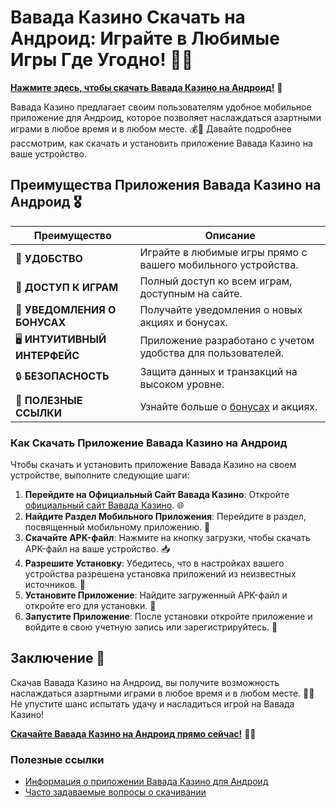# Вавада Казино Скачать на Андроид: Играйте в Любимые Игры Где Угодно! 🎲✨

[**Нажмите здесь, чтобы скачать Вавада Казино на Андроид!**](https://vavadapartner.pro/?promo=ea5c9275-6854-4505-94fc-95ab18221945-linkb2) 🤑

Вавада Казино предлагает своим пользователям удобное мобильное приложение для Андроид, которое позволяет наслаждаться азартными играми в любое время и в любом месте. 💰🎉 Давайте подробнее рассмотрим, как скачать и установить приложение Вавада Казино на ваше устройство.

## Преимущества Приложения Вавада Казино на Андроид 🎖️

| **Преимущество**                 | **Описание**                                          |
|----------------------------------|------------------------------------------------------|
| 📱 **УДОБСТВО**                  | Играйте в любимые игры прямо с вашего мобильного устройства. |
| 🎰 **ДОСТУП К ИГРАМ**            | Полный доступ ко всем играм, доступным на сайте.    |
| 🔔 **УВЕДОМЛЕНИЯ О БОНУСАХ**     | Получайте уведомления о новых акциях и бонусах.     |
| 🖥️ **ИНТУИТИВНЫЙ ИНТЕРФЕЙС**    | Приложение разработано с учетом удобства для пользователей. |
| 🔒 **БЕЗОПАСНОСТЬ**               | Защита данных и транзакций на высоком уровне.       |
| 🔗 **ПОЛЕЗНЫЕ ССЫЛКИ**            | Узнайте больше о [бонусах](https://vavadapartner.pro/?promo=ea5c9275-6854-4505-94fc-95ab18221945-linkb2) и акциях. |

### Как Скачать Приложение Вавада Казино на Андроид

Чтобы скачать и установить приложение Вавада Казино на своем устройстве, выполните следующие шаги:

1. **Перейдите на Официальный Сайт Вавада Казино**: Откройте [официальный сайт Вавада Казино](https://vavadapartner.pro/?promo=ea5c9275-6854-4505-94fc-95ab18221945-linkb2). 🌐
2. **Найдите Раздел Мобильного Приложения**: Перейдите в раздел, посвященный мобильному приложению. 📲
3. **Скачайте APK-файл**: Нажмите на кнопку загрузки, чтобы скачать APK-файл на ваше устройство. 📥
4. **Разрешите Установку**: Убедитесь, что в настройках вашего устройства разрешена установка приложений из неизвестных источников. 🔧
5. **Установите Приложение**: Найдите загруженный APK-файл и откройте его для установки. 📲
6. **Запустите Приложение**: После установки откройте приложение и войдите в свою учетную запись или зарегистрируйтесь. 🎉

## Заключение 🎊

Скачав Вавада Казино на Андроид, вы получите возможность наслаждаться азартными играми в любое время и в любом месте. 🌟💸 Не упустите шанс испытать удачу и насладиться игрой на Вавада Казино!

[**Скачайте Вавада Казино на Андроид прямо сейчас!**](https://vavadapartner.pro/?promo=ea5c9275-6854-4505-94fc-95ab18221945-linkb2) 💪🎊

### Полезные ссылки
- [Информация о приложении Вавада Казино для Андроид](https://vavadapartner.pro/?promo=ea5c9275-6854-4505-94fc-95ab18221945-linkb2)
- [Часто задаваемые вопросы о скачивании](https://vavadapartner.pro/?promo=ea5c9275-6854-4505-94fc-95ab18221945-linkb2)
